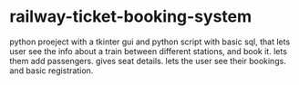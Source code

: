 # railway-ticket-booking-system
python proeject with a tkinter gui and python script with basic sql, that lets user see the info about a train between different stations, and book it. lets them add passengers. gives seat details. lets the user see their bookings. and basic registration.
